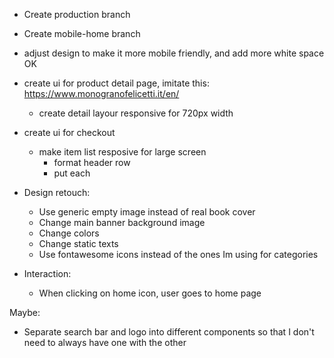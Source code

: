 - Create production branch
- Create mobile-home branch

- adjust design to make it more mobile friendly, and add more white space OK
- create ui for product detail page, imitate this: https://www.monogranofelicetti.it/en/
    - create detail layour responsive for 720px width
- create ui for checkout
    - make item list resposive for large screen
        - format header row
        - put each

- Design retouch:
    - Use generic empty image instead of real book cover
    - Change main banner background image
    - Change colors
    - Change static texts
    - Use fontawesome icons instead of the ones Im using for categories

- Interaction:
    - When clicking on home icon, user goes to home page

Maybe:
- Separate search bar and logo into different components so that I don't need to always have one with the other